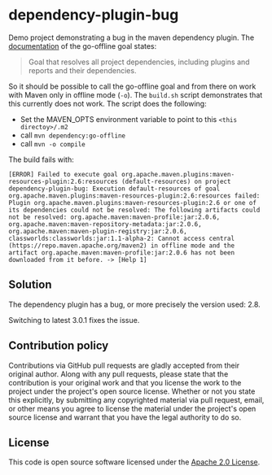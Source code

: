 # dependency-plugin-bug

Demo project demonstrating a bug in the maven dependency plugin.
The [documentation](https://maven.apache.org/plugins/maven-dependency-plugin/go-offline-mojo.html) of the go-offline goal states:

> Goal that resolves all project dependencies, including plugins and reports and their dependencies.

So it should be possible to call the go-offline goal and from there on work with Maven only in offline mode (`-o`).
The `build.sh` script demonstrates that this currently does not work. The script does the following:

- Set the MAVEN_OPTS environment variable to point to this `<this directoy>/.m2`
- call `mvn dependency:go-offline`
- call `mvn -o compile`

The build fails with:

```
[ERROR] Failed to execute goal org.apache.maven.plugins:maven-resources-plugin:2.6:resources (default-resources) on project dependency-plugin-bug: Execution default-resources of goal org.apache.maven.plugins:maven-resources-plugin:2.6:resources failed: Plugin org.apache.maven.plugins:maven-resources-plugin:2.6 or one of its dependencies could not be resolved: The following artifacts could not be resolved: org.apache.maven:maven-profile:jar:2.0.6, org.apache.maven:maven-repository-metadata:jar:2.0.6, org.apache.maven:maven-plugin-registry:jar:2.0.6, classworlds:classworlds:jar:1.1-alpha-2: Cannot access central (https://repo.maven.apache.org/maven2) in offline mode and the artifact org.apache.maven:maven-profile:jar:2.0.6 has not been downloaded from it before. -> [Help 1]
```

## Solution

The dependency plugin has a bug, or more precisely the version used: 2.8.

Switching to latest 3.0.1 fixes the issue.

## Contribution policy

Contributions via GitHub pull requests are gladly accepted from their original author. Along with any pull requests, please state that the contribution is your original work and that you license the work to the project under the project's open source license. Whether or not you state this explicitly, by submitting any copyrighted material via pull request, email, or other means you agree to license the material under the project's open source license and warrant that you have the legal authority to do so.

## License

This code is open source software licensed under the [Apache 2.0 License](https://www.apache.org/licenses/LICENSE-2.0.html).
